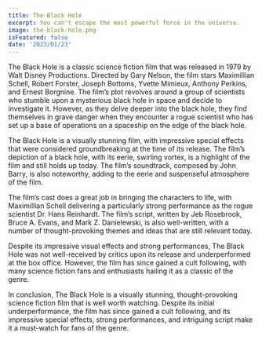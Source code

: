 ```yaml
---
title: The Black Hole
excerpt: You can't escape the most powerful force in the universe.
image: the-black-hole.png
isFeatured: false
date: '2023/01/23'
---
```


The Black Hole is a classic science fiction film that was released in 1979 by Walt Disney Productions. Directed by Gary Nelson, the film stars Maximillian Schell, Robert Forster, Joseph Bottoms, Yvette Mimieux, Anthony Perkins, and Ernest Borgnine. The film’s plot revolves around a group of scientists who stumble upon a mysterious black hole in space and decide to investigate it. However, as they delve deeper into the black hole, they find themselves in grave danger when they encounter a rogue scientist who has set up a base of operations on a spaceship on the edge of the black hole.

The Black Hole is a visually stunning film, with impressive special effects that were considered groundbreaking at the time of its release. The film’s depiction of a black hole, with its eerie, swirling vortex, is a highlight of the film and still holds up today. The film’s soundtrack, composed by John Barry, is also noteworthy, adding to the eerie and suspenseful atmosphere of the film.

The film’s cast does a great job in bringing the characters to life, with Maximillian Schell delivering a particularly strong performance as the rogue scientist Dr. Hans Reinhardt. The film’s script, written by Jeb Rosebrook, Bruce A. Evans, and Mark Z. Danielewski, is also well-written, with a number of thought-provoking themes and ideas that are still relevant today.

Despite its impressive visual effects and strong performances, The Black Hole was not well-received by critics upon its release and underperformed at the box office. However, the film has since gained a cult following, with many science fiction fans and enthusiasts hailing it as a classic of the genre.

In conclusion, The Black Hole is a visually stunning, thought-provoking science fiction film that is well worth watching. Despite its initial underperformance, the film has since gained a cult following, and its impressive special effects, strong performances, and intriguing script make it a must-watch for fans of the genre.
